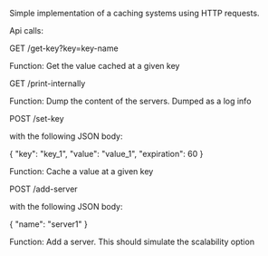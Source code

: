 Simple implementation of a caching systems using HTTP requests.

Api calls:

GET /get-key?key=key-name

Function: Get the value cached at a given key

GET /print-internally

Function: Dump the content of the servers. Dumped as a log info

POST /set-key 

with the following JSON body:

{ 
    "key": "key_1",
    "value": "value_1",
    "expiration": 60
}

Function: Cache a value at a given key

POST /add-server

with the following JSON body:

{ 
    "name": "server1" 
}

Function: Add a server. This should simulate the scalability option
